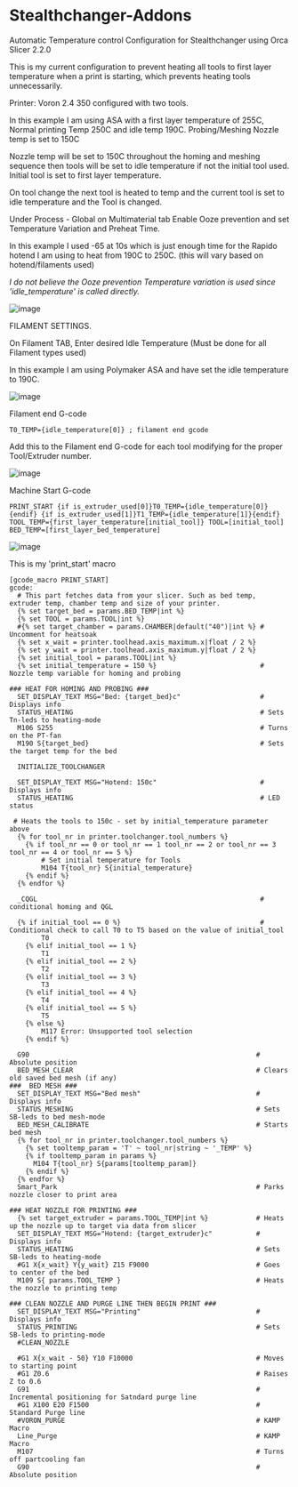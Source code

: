 # Stealthchanger-Addons
Automatic Temperature control Configuration for Stealthchanger using Orca Slicer 2.2.0

This is my current configuration to prevent heating all tools to first layer temperature when a print is starting, which prevents heating tools unnecessarily.

Printer: Voron 2.4 350 configured with two tools.

In this example I am using ASA with a first layer temperature of 255C, Normal printing Temp 250C and idle temp 190C.
Probing/Meshing Nozzle temp is set to 150C

Nozzle temp will be set to 150C throughout the homing and meshing sequence then tools will be set to idle temperature if not the initial tool used. Initial tool is set to first layer temperature.

On tool change the next tool is heated to temp and the current tool is set to idle temperature and the Tool is changed.

Under Process - Global on Multimaterial tab Enable Ooze prevention and set Temperature Variation and Preheat Time.

In this example I used -65 at 10s which is just enough time for the Rapido hotend I am using to heat from 190C to 250C. (this will vary based on hotend/filaments used) 

<i/>I do not believe the Ooze prevention Temperature variation is used since 'idle_temperature' is called directly. </i>

![image](https://github.com/user-attachments/assets/ade8d327-338a-4497-8a19-8557186d81ee)

FILAMENT SETTINGS.

On Filament TAB, Enter desired Idle Temperature (Must be done for all Filament types used)

In this example I am using Polymaker ASA and have set the idle temperature to 190C.

![image](https://github.com/user-attachments/assets/b5611076-c7e6-4584-8a43-210c9998d1d5)

Filament end G-code
```
T0_TEMP={idle_temperature[0]} ; filament end gcode 
```
Add this to the Filament end G-code for each tool modifying for the proper Tool/Extruder number.

![image](https://github.com/user-attachments/assets/9a2b3d35-9403-4902-973b-2f5188b560b6)

Machine Start G-code
```
PRINT_START {if is_extruder_used[0]}T0_TEMP={idle_temperature[0]}{endif} {if is_extruder_used[1]}T1_TEMP={idle_temperature[1]}{endif} TOOL_TEMP={first_layer_temperature[initial_tool]} TOOL=[initial_tool] BED_TEMP=[first_layer_bed_temperature]
```
![image](https://github.com/user-attachments/assets/91860d24-2eb0-4584-bf62-5e1ca655a351)

This is my 'print_start' macro

```
[gcode_macro PRINT_START]
gcode:
  # This part fetches data from your slicer. Such as bed temp, extruder temp, chamber temp and size of your printer.
  {% set target_bed = params.BED_TEMP|int %}
  {% set TOOL = params.TOOL|int %}
  #{% set target_chamber = params.CHAMBER|default("40")|int %} # Uncomment for heatsoak
  {% set x_wait = printer.toolhead.axis_maximum.x|float / 2 %}
  {% set y_wait = printer.toolhead.axis_maximum.y|float / 2 %}
  {% set initial_tool = params.TOOL|int %}
  {% set initial_temperature = 150 %}                          # Nozzle temp variable for homing and probing

### HEAT FOR HOMING AND PROBING ###
  SET_DISPLAY_TEXT MSG="Bed: {target_bed}c"                    # Displays info
  STATUS_HEATING                                               # Sets Tn-leds to heating-mode
  M106 S255                                                    # Turns on the PT-fan 
  M190 S{target_bed}                                           # Sets the target temp for the bed  

  INITIALIZE_TOOLCHANGER

  SET_DISPLAY_TEXT MSG="Hotend: 150c"                          # Displays info
  STATUS_HEATING                                               # LED status

 # Heats the tools to 150c - set by initial_temperature parameter above
  {% for tool_nr in printer.toolchanger.tool_numbers %}       
    {% if tool_nr == 0 or tool_nr == 1 tool_nr == 2 or tool_nr == 3 tool_nr == 4 or tool_nr == 5 %}              
        # Set initial temperature for Tools
        M104 T{tool_nr} S{initial_temperature}
    {% endif %}
  {% endfor %}                                       
  
  _CQGL                                                        # conditional homing and QGL

  {% if initial_tool == 0 %}                                   # Conditional check to call T0 to T5 based on the value of initial_tool 
        T0
    {% elif initial_tool == 1 %}                               
        T1
    {% elif initial_tool == 2 %}                               
        T2
    {% elif initial_tool == 3 %}                               
        T3
    {% elif initial_tool == 4 %}                               
        T4
    {% elif initial_tool == 5 %}                               
        T5
    {% else %}
        M117 Error: Unsupported tool selection
    {% endif %}
   
  G90                                                         # Absolute position
  BED_MESH_CLEAR                                              # Clears old saved bed mesh (if any)
###  BED MESH ###
  SET_DISPLAY_TEXT MSG="Bed mesh"                             # Displays info
  STATUS_MESHING                                              # Sets SB-leds to bed mesh-mode
  BED_MESH_CALIBRATE                                          # Starts bed mesh
  {% for tool_nr in printer.toolchanger.tool_numbers %}
    {% set tooltemp_param = 'T' ~ tool_nr|string ~ '_TEMP' %}
    {% if tooltemp_param in params %}
      M104 T{tool_nr} S{params[tooltemp_param]}
    {% endif %}
  {% endfor %}
  Smart_Park                                                  # Parks nozzle closer to print area

### HEAT NOZZLE FOR PRINTING ###  
  {% set target_extruder = params.TOOL_TEMP|int %}            # Heats up the nozzle up to target via data from slicer
  SET_DISPLAY_TEXT MSG="Hotend: {target_extruder}c"           # Displays info
  STATUS_HEATING                                              # Sets SB-leds to heating-mode
  #G1 X{x_wait} Y{y_wait} Z15 F9000                           # Goes to center of the bed  
  M109 S{ params.TOOL_TEMP }                                  # Heats the nozzle to printing temp
  
### CLEAN NOZZLE AND PURGE LINE THEN BEGIN PRINT ###
  SET_DISPLAY_TEXT MSG="Printing"                             # Displays info
  STATUS_PRINTING                                             # Sets SB-leds to printing-mode
  #CLEAN_NOZZLE
  
  #G1 X{x_wait - 50} Y10 F10000                               # Moves to starting point 
  #G1 Z0.6                                                    # Raises Z to 0.6
  G91                                                         # Incremental positioning for Satndard purge line
  #G1 X100 E20 F1500                                          # Standard Purge line
  #VORON_PURGE                                                # KAMP Macro
  Line_Purge                                                  # KAMP Macro
  M107                                                        # Turns off partcooling fan
  G90                                                         # Absolute position
```

